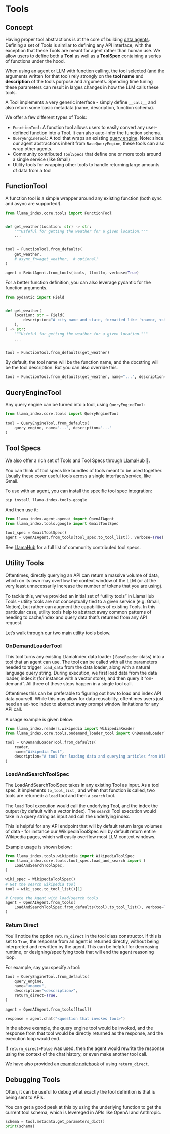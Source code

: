# Tools

## Concept

Having proper tool abstractions is at the core of building [data agents](./index.md). Defining a set of Tools is similar to defining any API interface, with the exception that these Tools are meant for agent rather than human use. We allow users to define both a **Tool** as well as a **ToolSpec** containing a series of functions under the hood.

When using an agent or LLM with function calling, the tool selected (and the arguments written for that tool) rely strongly on the **tool name** and **description** of the tools purpose and arguments. Spending time tuning these parameters can result in larges changes in how the LLM calls these tools.

A Tool implements a very generic interface - simply define `__call__` and also return some basic metadata (name, description, function schema).

We offer a few different types of Tools:

- `FunctionTool`: A function tool allows users to easily convert any user-defined function into a Tool. It can also auto-infer the function schema.
- `QueryEngineTool`: A tool that wraps an existing [query engine](../query_engine/index.md). Note: since our agent abstractions inherit from `BaseQueryEngine`, these tools can also wrap other agents.
- Community contributed `ToolSpecs` that define one or more tools around a single service (like Gmail)
- Utility tools for wrapping other tools to handle returning large amounts of data from a tool

## FunctionTool

A function tool is a simple wrapper around any existing function (both sync and async are supported!).

```python
from llama_index.core.tools import FunctionTool


def get_weather(location: str) -> str:
    """Usfeful for getting the weather for a given location."""
    ...


tool = FunctionTool.from_defaults(
    get_weather,
    # async_fn=aget_weather,  # optional!
)

agent = ReActAgent.from_tools(tools, llm=llm, verbose=True)
```

For a better function definition, you can also leverage pydantic for the function arguments.

```python
from pydantic import Field


def get_weather(
    location: str = Field(
        description="A city name and state, formatted like '<name>, <state>'"
    ),
) -> str:
    """Usfeful for getting the weather for a given location."""
    ...


tool = FunctionTool.from_defaults(get_weather)
```

By default, the tool name will be the function name, and the docstring will be the tool description. But you can also override this.

```python
tool = FunctionTool.from_defaults(get_weather, name="...", description="...")
```

## QueryEngineTool

Any query engine can be turned into a tool, using `QueryEngineTool`:

```python
from llama_index.core.tools import QueryEngineTool

tool = QueryEngineTool.from_defaults(
    query_engine, name="...", description="..."
)
```

## Tool Specs

We also offer a rich set of Tools and Tool Specs through [LlamaHub](https://llamahub.ai/) 🦙.

You can think of tool specs like bundles of tools meant to be used together. Usually these cover useful tools across a single interface/service, like Gmail.

To use with an agent, you can install the specific tool spec integration:

```bash
pip install llama-index-tools-google
```

And then use it:

```python
from llama_index.agent.openai import OpenAIAgent
from llama_index.tools.google import GmailToolSpec

tool_spec = GmailToolSpec()
agent = OpenAIAgent.from_tools(tool_spec.to_tool_list(), verbose=True)
```

See [LlamaHub](https://llamahub.ai) for a full list of community contributed tool specs.

## Utility Tools

Oftentimes, directly querying an API can return a massive volume of data, which on its own may overflow the context window of the LLM (or at the very least unnecessarily increase the number of tokens that you are using).

To tackle this, we’ve provided an initial set of “utility tools” in LlamaHub Tools - utility tools are not conceptually tied to a given service (e.g. Gmail, Notion), but rather can augment the capabilities of existing Tools. In this particular case, utility tools help to abstract away common patterns of needing to cache/index and query data that’s returned from any API request.

Let’s walk through our two main utility tools below.

### OnDemandLoaderTool

This tool turns any existing LlamaIndex data loader ( `BaseReader` class) into a tool that an agent can use. The tool can be called with all the parameters needed to trigger `load_data` from the data loader, along with a natural language query string. During execution, we first load data from the data loader, index it (for instance with a vector store), and then query it “on-demand”. All three of these steps happen in a single tool call.

Oftentimes this can be preferable to figuring out how to load and index API data yourself. While this may allow for data reusability, oftentimes users just need an ad-hoc index to abstract away prompt window limitations for any API call.

A usage example is given below:

```python
from llama_index.readers.wikipedia import WikipediaReader
from llama_index.core.tools.ondemand_loader_tool import OnDemandLoaderTool

tool = OnDemandLoaderTool.from_defaults(
    reader,
    name="Wikipedia Tool",
    description="A tool for loading data and querying articles from Wikipedia",
)
```

### LoadAndSearchToolSpec

The LoadAndSearchToolSpec takes in any existing Tool as input. As a tool spec, it implements `to_tool_list` , and when that function is called, two tools are returned: a `load` tool and then a `search` tool.

The `load` Tool execution would call the underlying Tool, and the index the output (by default with a vector index). The `search` Tool execution would take in a query string as input and call the underlying index.

This is helpful for any API endpoint that will by default return large volumes of data - for instance our WikipediaToolSpec will by default return entire Wikipedia pages, which will easily overflow most LLM context windows.

Example usage is shown below:

```python
from llama_index.tools.wikipedia import WikipediaToolSpec
from llama_index.core.tools.tool_spec.load_and_search import (
    LoadAndSearchToolSpec,
)

wiki_spec = WikipediaToolSpec()
# Get the search wikipedia tool
tool = wiki_spec.to_tool_list()[1]

# Create the Agent with load/search tools
agent = OpenAIAgent.from_tools(
    LoadAndSearchToolSpec.from_defaults(tool).to_tool_list(), verbose=True
)
```

### Return Direct

You'll notice the option `return_direct` in the tool class constructor. If this is set to `True`, the response from an agent is returned directly, without being interpreted and rewritten by the agent. This can be helpful for decreasing runtime, or designing/specifying tools that will end the agent reasoning loop.

For example, say you specify a tool:

```python
tool = QueryEngineTool.from_defaults(
    query_engine,
    name="<name>",
    description="<description>",
    return_direct=True,
)

agent = OpenAIAgent.from_tools([tool])

response = agent.chat("<question that invokes tool>")
```

In the above example, the query engine tool would be invoked, and the response from that tool would be directly returned as the response, and the execution loop would end.

If `return_direct=False` was used, then the agent would rewrite the response using the context of the chat history, or even make another tool call.

We have also provided an [example notebook](../../../examples/agent/return_direct_agent.ipynb) of using `return_direct`.

## Debugging Tools

Often, it can be useful to debug what exactly the tool definition is that is being sent to APIs.

You can get a good peek at this by using the underlying function to get the current tool schema, which is levereged in APIs like OpenAI and Anthropic.

```python
schema = tool.metadata.get_parameters_dict()
print(schema)
```
